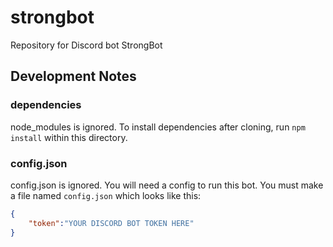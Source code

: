 # strongbot
Repository for Discord bot StrongBot

## Development Notes

### dependencies

node_modules is ignored. 
To install dependencies after cloning, run `npm install` within this directory.

### config.json

config.json is ignored. You will need a config to run this bot.
You must make a file named `config.json` which looks like this:

```JSON
{
    "token":"YOUR DISCORD BOT TOKEN HERE"
}
```
